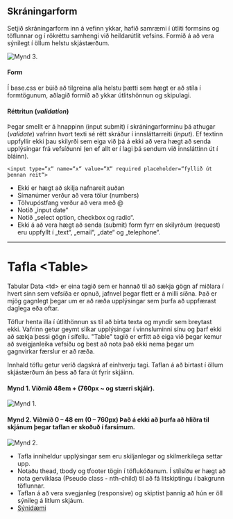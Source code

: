 ## Skráningarform 

Setjið skráningarform inn á vefinn ykkar, hafið samræmi í útliti formsins og töflunnar og í rökréttu samhengi við heildarútlit vefsins.  Formið á að vera sýnilegt í öllum helstu skjástærðum. 
  
![Mynd 3.](images/mynd-3.jpg)

#### Form 

Í base.css er búið að tilgreina alla helstu þætti sem hægt er að stíla í formtögunum, aðlagið formið að ykkar útlitshönnun og skipulagi.

#### Réttritun (_validation_)
Þegar smellt er á hnappinn (input submit) í skráningarforminu þá athugar (_validate_) vafrinn hvort texti sé rétt skráður í innsláttarreiti (_input_). Ef textinn uppfyllir ekki þau skilyrði sem eiga við þá á ekki að vera hægt að senda upplýsingar frá vefsíðunni (en ef allt er í lagi þá sendum við innsláttinn út í bláinn). 

` <input type=“x“ name=“x“ value=“X“ required placeholder=“fyllið út þennan reit“> `

* Ekki er hægt að skilja nafnareit auðan 		
* Símanúmer verður að vera tölur (numbers)
* Tölvupóstfang verður að vera með @	      	
* Notið „input date“
* Notið „select option, checkbox og radio“. 	
*  Ekki á að vera hægt að senda (submit) form fyrr en skilyrðum (request)  eru uppfyllt í „text“, „email“, „date“ og „telephone“.

--- 

# Tafla  &lt;Table> 

Tabular Data &lt;td> er eina tagið sem er hannað til að sækja gögn af miðlara í hvert sinn sem vefsíða er opnuð, jafnvel þegar flett er á milli síðna. Það er mjög gagnlegt þegar um er að ræða upplýsingar sem þurfa að uppfærast daglega eða oftar.

Töflur henta illa í útlithönnun ss til að birta texta og myndir sem breytast ekki. Vafrinn getur geymt slíkar upplýsingar í vinnsluminni sínu og þarf ekki að sækja þessi gögn í sífellu. "Table" tagið er erfitt að eiga við þegar kemur að sveigjanleika vefsíðu og best að nota það ekki nema þegar um gagnvirkar færslur er að ræða. 

Innhald töflu getur verið dagskrá af einhverju tagi. Taflan á að birtast í öllum skjástærðum án þess að fara út fyrir skjáinn.  

#### Mynd 1. Viðmið 48em + (760px ~ og stærri skjáir).

![Mynd 1.](images/mynd-1.jpg)

#### Mynd 2. Viðmið 0 – 48 em (0 – 760px) Það á ekki að þurfa að hliðra til skjánum þegar taflan er skoðuð í farsímum.

![Mynd 2.](images/mynd-2.jpg)
 

* Tafla inniheldur upplýsingar sem eru skiljanlegar og skilmerkilega settar upp.
* Notaðu thead, tbody og tfooter tögin í töflukóðanum. Í stílsíðu er hægt að nota gerviklasa (Pseudo class - nth-child) til að fá litskiptingu í bakgrunn töflunnar. 
* Taflan á að vera svegjanleg (responsive) og skiptist þannig að hún er öll sýnileg
á litlum skjáum.
* [Sýnidæmi](https://vefhonnun.github.io/synidaemi/verkefni-3/)


